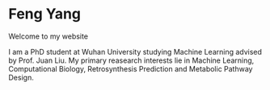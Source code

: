 # Feng Yang
Welcome to my website

I am a PhD student at Wuhan University studying Machine Learning advised by Prof. Juan Liu. My primary reasearch interests lie in Machine Learning, Computational Biology, Retrosynthesis Prediction and Metabolic Pathway Design.
